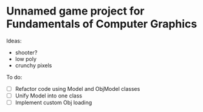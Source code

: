 # Unnamed game project for Fundamentals of Computer Graphics
Ideas:
- shooter?
- low poly
- crunchy pixels


To do:
- [ ] Refactor code using Model and ObjModel classes
- [ ] Unify Model into one class
- [ ] Implement custom Obj loading
